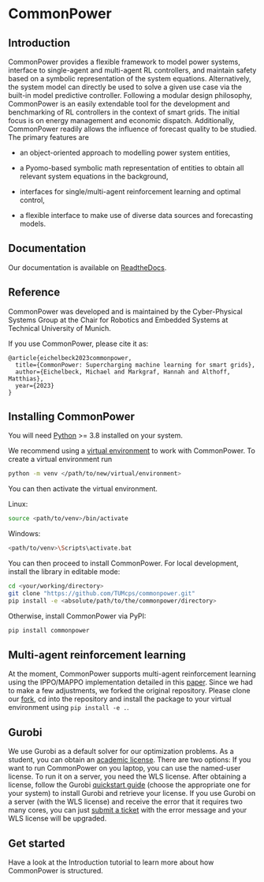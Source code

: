 CommonPower
===========

Introduction
-------------

CommonPower provides a flexible framework to model power systems, interface to single-agent and multi-agent RL controllers,
and maintain safety based on a symbolic representation of the system equations.
Alternatively, the system model can directly be used to solve a given use case via the built-in model predictive controller.
Following a modular design philosophy, CommonPower is an easily extendable tool for the development and benchmarking
of RL controllers in the context of smart grids. The initial focus is on energy management and economic dispatch.
Additionally, CommonPower readily allows the influence of forecast quality to be studied.
The primary features are

- an object-oriented approach to modelling power system entities,

- a Pyomo-based symbolic math representation of entities to obtain all relevant system equations in the background,

- interfaces for single/multi-agent reinforcement learning and optimal control,

- a flexible interface to make use of diverse data sources and forecasting models.

Documentation
--------------

Our documentation is available on [ReadtheDocs](https://commonpower.readthedocs.io).

Reference
----------

CommonPower was developed and is maintained by the Cyber-Physical Systems Group at the Chair for Robotics and Embedded Systems at Technical University of Munich.

If you use CommonPower, please cite it as: 
```
@article{eichelbeck2023commonpower,
  title={CommonPower: Supercharging machine learning for smart grids},
  author={Eichelbeck, Michael and Markgraf, Hannah and Althoff, Matthias},
  year={2023}
}
```

Installing CommonPower
----------------------

You will need [Python](https://www.python.org/downloads/) >= 3.8 installed on your system.

We recommend using a [virtual environment](https://docs.python.org/3/library/venv.html) to work with CommonPower. 
To create a virtual environment run
```bash
python -m venv </path/to/new/virtual/environment>
```
You can then activate the virtual environment.

Linux: 
```bash
source <path/to/venv>/bin/activate
```

Windows:
```bash
<path/to/venv>\Scripts\activate.bat
```

You can then proceed to install CommonPower.
For local development, install the library in editable mode:
```bash
cd <your/working/directory>
git clone "https://github.com/TUMcps/commonpower.git"
pip install -e <absolute/path/to/the/commonpower/directory>
```

Otherwise, install CommonPower via PyPI:
```bash
pip install commonpower
```

Multi-agent reinforcement learning
----------------------------------

At the moment, CommonPower supports multi-agent reinforcement learning using the IPPO/MAPPO implementation detailed in this [paper](https://arxiv.org/abs/2103.01955). 
Since we had to make a few adjustments, we forked the original repository. Please clone our [fork](https://github.com/TUMcps/on-policy), cd into the repository and install the package to your virtual environment using
`pip install -e .`.

Gurobi
------

We use Gurobi as a default solver for our optimization problems. As a student, you can obtain an [academic license](https://www.gurobi.com/academia/academic-program-and-licenses/). 
There are two options: If you want to run CommonPower on you laptop, you can use the named-user license. To run it on a server, you need the WLS license.
After obtaining a license, follow the Gurobi [quickstart guide](https://www.gurobi.com/documentation/quickstart.html) (choose the appropriate one for your system) to install Gurobi and retrieve your license. 
If you use Gurobi on a server (with the WLS license) and receive the error that it requires two many cores, you can just [submit a ticket](https://support.gurobi.com/hc/en-us/requests/new?ticket_form_id=360000629792) with the error message and your WLS license will be upgraded.

Get started
------------

Have a look at the Introduction tutorial to learn more about how CommonPower is structured.
